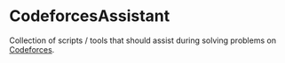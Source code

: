 # CodeforcesAssistant

Collection of scripts / tools that should assist during solving problems on [Codeforces](http://codeforces.com).
